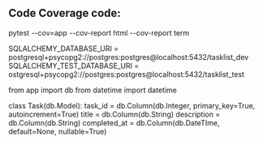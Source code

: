 ## Code Coverage code:

pytest --cov=app --cov-report html --cov-report term

SQLALCHEMY_DATABASE_URI = postgresql+psycopg2://postgres:postgres@localhost:5432/tasklist_dev
SQLALCHEMY_TEST_DATABASE_URI = ostgresql+psycopg2://postgres:postgres@localhost:5432/tasklist_test

from app import db
from datetime import datetime


class Task(db.Model):
    task_id = db.Column(db.Integer, primary_key=True, autoincrement=True)
    title = db.Column(db.String)
    description = db.Column(db.String)
    completed_at = db.Column(db.DateTIme, default=None, nullable=True)


